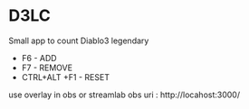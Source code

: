# D3LC

Small app to count Diablo3 legendary

- F6 - ADD 
- F7 - REMOVE
- CTRL+ALT +F1 - RESET

use overlay in obs or streamlab obs
uri : http://locahost:3000/

